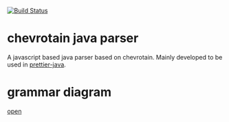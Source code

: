 [![Build Status](https://travis-ci.org/thorbenvh8/chevrotain-java.svg?branch=master)](https://travis-ci.org/thorbenvh8/chevrotain-java)

# chevrotain java parser

A javascript based java parser based on chevrotain. Mainly developed to be used in [prettier-java](https://github.com/thorbenvh8/prettier-java).

# grammar diagram

[open](https://rawgit.com/thorbenvh8/chevrotain-java/master/generated_diagrams.html)